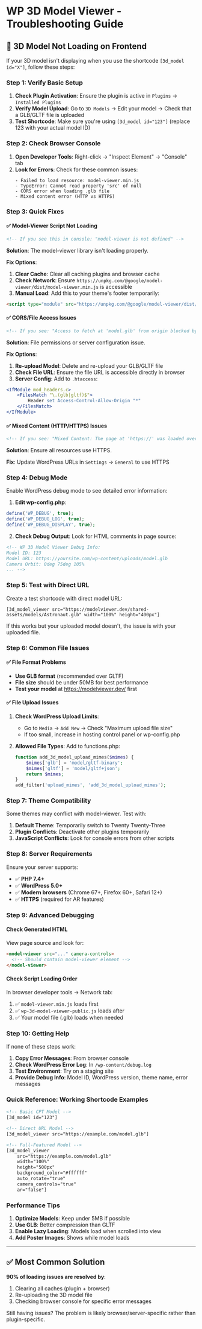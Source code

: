 # WP 3D Model Viewer - Troubleshooting Guide

## 🚨 3D Model Not Loading on Frontend

If your 3D model isn't displaying when you use the shortcode `[3d_model id="X"]`, follow these steps:

### **Step 1: Verify Basic Setup**

1. **Check Plugin Activation**: Ensure the plugin is active in `Plugins` → `Installed Plugins`
2. **Verify Model Upload**: Go to `3D Models` → Edit your model → Check that a GLB/GLTF file is uploaded
3. **Test Shortcode**: Make sure you're using `[3d_model id="123"]` (replace 123 with your actual model ID)

### **Step 2: Check Browser Console**

1. **Open Developer Tools**: Right-click → "Inspect Element" → "Console" tab
2. **Look for Errors**: Check for these common issues:
   ```
   - Failed to load resource: model-viewer.min.js
   - TypeError: Cannot read property 'src' of null
   - CORS error when loading .glb file
   - Mixed content error (HTTP vs HTTPS)
   ```

### **Step 3: Quick Fixes**

#### **✅ Model-Viewer Script Not Loading**
```html
<!-- If you see this in console: "model-viewer is not defined" -->
```
**Solution**: The model-viewer library isn't loading properly.

**Fix Options**:
1. **Clear Cache**: Clear all caching plugins and browser cache
2. **Check Network**: Ensure `https://unpkg.com/@google/model-viewer/dist/model-viewer.min.js` is accessible
3. **Manual Load**: Add this to your theme's footer temporarily:
```html
<script type="module" src="https://unpkg.com/@google/model-viewer/dist/model-viewer.min.js"></script>
```

#### **✅ CORS/File Access Issues**
```html
<!-- If you see: "Access to fetch at 'model.glb' from origin blocked by CORS" -->
```
**Solution**: File permissions or server configuration issue.

**Fix Options**:
1. **Re-upload Model**: Delete and re-upload your GLB/GLTF file
2. **Check File URL**: Ensure the file URL is accessible directly in browser
3. **Server Config**: Add to `.htaccess`:
```apache
<IfModule mod_headers.c>
    <FilesMatch "\.(glb|gltf)$">
        Header set Access-Control-Allow-Origin "*"
    </FilesMatch>
</IfModule>
```

#### **✅ Mixed Content (HTTP/HTTPS) Issues**
```html
<!-- If you see: "Mixed Content: The page at 'https://' was loaded over HTTPS" -->
```
**Solution**: Ensure all resources use HTTPS.

**Fix**: Update WordPress URLs in `Settings` → `General` to use HTTPS

### **Step 4: Debug Mode**

Enable WordPress debug mode to see detailed error information:

1. **Edit wp-config.php**:
```php
define('WP_DEBUG', true);
define('WP_DEBUG_LOG', true);
define('WP_DEBUG_DISPLAY', true);
```

2. **Check Debug Output**: Look for HTML comments in page source:
```html
<!-- WP 3D Model Viewer Debug Info:
Model ID: 123
Model URL: https://yoursite.com/wp-content/uploads/model.glb
Camera Orbit: 0deg 75deg 105%
... -->
```

### **Step 5: Test with Direct URL**

Create a test shortcode with direct model URL:
```
[3d_model_viewer src="https://modelviewer.dev/shared-assets/models/Astronaut.glb" width="100%" height="400px"]
```

If this works but your uploaded model doesn't, the issue is with your uploaded file.

### **Step 6: Common File Issues**

#### **✅ File Format Problems**
- **Use GLB format** (recommended over GLTF)
- **File size** should be under 50MB for best performance
- **Test your model** at https://modelviewer.dev/ first

#### **✅ File Upload Issues**
1. **Check WordPress Upload Limits**:
   - Go to `Media` → `Add New` → Check "Maximum upload file size"
   - If too small, increase in hosting control panel or wp-config.php

2. **Allowed File Types**:
   Add to functions.php:
   ```php
   function add_3d_model_upload_mimes($mimes) {
       $mimes['glb'] = 'model/gltf-binary';
       $mimes['gltf'] = 'model/gltf+json';
       return $mimes;
   }
   add_filter('upload_mimes', 'add_3d_model_upload_mimes');
   ```

### **Step 7: Theme Compatibility**

Some themes may conflict with model-viewer. Test with:

1. **Default Theme**: Temporarily switch to Twenty Twenty-Three
2. **Plugin Conflicts**: Deactivate other plugins temporarily
3. **JavaScript Conflicts**: Look for console errors from other scripts

### **Step 8: Server Requirements**

Ensure your server supports:
- ✅ **PHP 7.4+**
- ✅ **WordPress 5.0+**
- ✅ **Modern browsers** (Chrome 67+, Firefox 60+, Safari 12+)
- ✅ **HTTPS** (required for AR features)

### **Step 9: Advanced Debugging**

#### **Check Generated HTML**
View page source and look for:
```html
<model-viewer src="..." camera-controls>
  <!-- Should contain model-viewer element -->
</model-viewer>
```

#### **Check Script Loading Order**
In browser developer tools → Network tab:
1. ✅ `model-viewer.min.js` loads first
2. ✅ `wp-3d-model-viewer-public.js` loads after
3. ✅ Your model file (.glb) loads when needed

### **Step 10: Getting Help**

If none of these steps work:

1. **Copy Error Messages**: From browser console
2. **Check WordPress Error Log**: In `/wp-content/debug.log`
3. **Test Environment**: Try on a staging site
4. **Provide Debug Info**: Model ID, WordPress version, theme name, error messages

### **Quick Reference: Working Shortcode Examples**

```html
<!-- Basic CPT Model -->
[3d_model id="123"]

<!-- Direct URL Model -->
[3d_model_viewer src="https://example.com/model.glb"]

<!-- Full-Featured Model -->
[3d_model_viewer 
    src="https://example.com/model.glb" 
    width="100%" 
    height="500px" 
    background_color="#ffffff" 
    auto_rotate="true" 
    camera_controls="true" 
    ar="false"]
```

### **Performance Tips**

1. **Optimize Models**: Keep under 5MB if possible
2. **Use GLB**: Better compression than GLTF
3. **Enable Lazy Loading**: Models load when scrolled into view
4. **Add Poster Images**: Shows while model loads

---

## ✅ **Most Common Solution**

**90% of loading issues are resolved by**:
1. Clearing all caches (plugin + browser)
2. Re-uploading the 3D model file
3. Checking browser console for specific error messages

Still having issues? The problem is likely browser/server-specific rather than plugin-specific.
